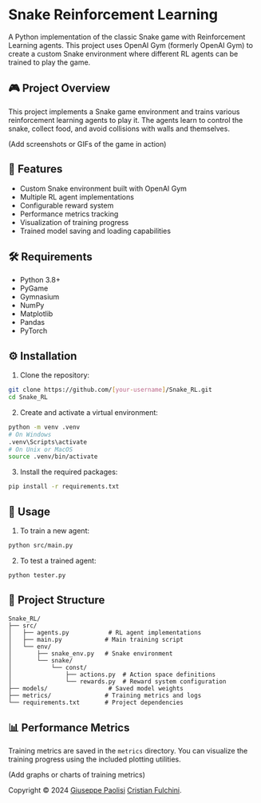 # Snake Reinforcement Learning

A Python implementation of the classic Snake game with Reinforcement Learning agents. This project uses OpenAI Gym (formerly OpenAI Gym) to create a custom Snake environment where different RL agents can be trained to play the game.

## 🎮 Project Overview

This project implements a Snake game environment and trains various reinforcement learning agents to play it. The agents learn to control the snake, collect food, and avoid collisions with walls and themselves.

(Add screenshots or GIFs of the game in action)

## 🚀 Features

- Custom Snake environment built with OpenAI Gym
- Multiple RL agent implementations
- Configurable reward system
- Performance metrics tracking
- Visualization of training progress
- Trained model saving and loading capabilities

## 🛠️ Requirements

- Python 3.8+
- PyGame
- Gymnasium
- NumPy
- Matplotlib
- Pandas
- PyTorch

## ⚙️ Installation

1. Clone the repository:
```bash
git clone https://github.com/[your-username]/Snake_RL.git
cd Snake_RL
```

2. Create and activate a virtual environment:
```bash
python -m venv .venv
# On Windows
.venv\Scripts\activate
# On Unix or MacOS
source .venv/bin/activate
```

3. Install the required packages:
```bash
pip install -r requirements.txt
```

## 🎯 Usage

1. To train a new agent:
```bash
python src/main.py
```

2. To test a trained agent:
```bash
python tester.py
```

## 📁 Project Structure

```
Snake_RL/
├── src/
│   ├── agents.py           # RL agent implementations
│   ├── main.py            # Main training script
│   └── env/
│       ├── snake_env.py   # Snake environment
│       └── snake/
│           └── const/
│               ├── actions.py  # Action space definitions
│               └── rewards.py  # Reward system configuration
├── models/                 # Saved model weights
├── metrics/               # Training metrics and logs
└── requirements.txt       # Project dependencies
```

## 📊 Performance Metrics

Training metrics are saved in the `metrics` directory. You can visualize the training progress using the included plotting utilities.

(Add graphs or charts of training metrics)

Copyright © 2024
[Giuseppe Paolisi](https://github.com/giuseppepaolisi)
[Cristian Fulchini](https://github.com/cris83040).